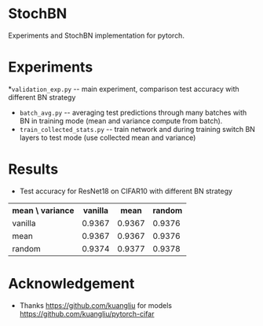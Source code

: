 # StochBN
Experiments and StochBN implementation for pytorch.


# Experiments

*`validation_exp.py` -- main experiment, comparison test accuracy with different BN strategy
* `batch_avg.py` -- averaging test predictions through many batches with BN in training mode (mean and variance compute from batch).
* `train_collected_stats.py` -- train network and during training switch BN layers to test mode (use collected mean and variance)

# Results

* Test accuracy for ResNet18 on CIFAR10 with different BN strategy

<table>
  <tr>
    <th>mean \ variance</th>
    <th>vanilla</th>
    <th>mean</th>
    <th>random</th>
  </tr>
  <tr>
    <td>vanilla</td>
    <td>0.9367</td>
    <td>0.9367</td>
    <td>0.9376</td>
  </tr>
  <tr>
    <td>mean</td>
    <td>0.9367</td>
    <td>0.9367</td>
    <td>0.9376</td>
  </tr>
  <tr>
    <td>random</td>
    <td>0.9374</td>
    <td>0.9377</td>
    <td>0.9378</td>
  </tr>
</table>

# Acknowledgement
* Thanks https://github.com/kuangliu for models https://github.com/kuangliu/pytorch-cifar
